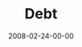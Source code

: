 ---
layout: message
category: message
series: "Consumed"
title: "Debt"
date: 2008-02-24-00-00
message_id: 485
audio: "http://s3.amazonaws.com/crossroads-media/messages/audio/Consumed_3_Debt_02-24-08_Mingo.mp3"
audio-duration: "45:12"
description: "Chuck Mingo shares about how debt is bondage, but there is freedom to be found."
video: "http://s3.amazonaws.com/crossroads-media/messages/video/consumed3.mp4"
video-duration: "36:12"
video-image: "http://s3.amazonaws.com/crossroads-media/images/consumed3.jpg"
explicit: false
---